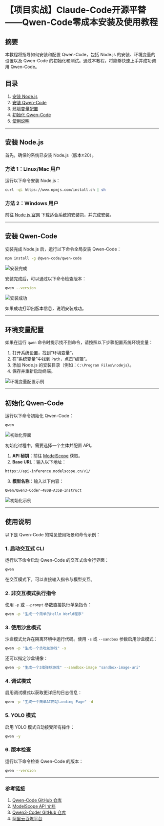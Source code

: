 # 【项目实战】Claude-Code开源平替——Qwen-Code零成本安装及使用教程

## 摘要

本教程将指导如何安装和配置 Qwen-Code，包括 Node.js 的安装、环境变量的设置以及 Qwen-Code 的初始化和测试。通过本教程，将能够快速上手并成功调用 Qwen-Code。

## 目录

1. [安装 Node.js](#安装-nodejs)
2. [安装 Qwen-Code](#安装-qwen-code)
3. [环境变量配置](#环境变量配置)
4. [初始化 Qwen-Code](#初始化-qwen-code)
5. [使用说明](#使用说明)

---

## 安装 Node.js

首先，确保的系统已安装 Node.js（版本≥20）。

### 方法 1：Linux/Mac 用户

运行以下命令安装 Node.js：

```bash
curl -qL https://www.npmjs.com/install.sh | sh
```

### 方法 2：Windows 用户

前往 [Node.js 官网](https://nodejs.org/dist/v22.17.1/node-v22.17.1-x64.msi) 下载适合系统的安装包，并完成安装。

---

## 安装 Qwen-Code

安装完成 Node.js 后，运行以下命令全局安装 Qwen-Code：

```bash
npm install -g @qwen-code/qwen-code
```

![安装完成](https://faych.notion.site/image/attachment%3Ae3a9cad1-a4c4-431e-a1ad-4bded8bc8ca7%3Aimage.png?table=block&id=23a5f3c4-a139-8023-93ed-d268f118cd22&spaceId=021ded55-a224-419c-939c-70c6888912f7&width=1010&userId=&cache=v2)

安装完成后，可以通过以下命令检查版本：

```bash
qwen --version
```

![安装成功](https://faych.notion.site/image/attachment%3Adeebef56-59ba-4cbb-ae8e-00a319185e45%3Aimage.png?table=block&id=23a5f3c4-a139-8003-9b19-c8eb9dbe3863&spaceId=021ded55-a224-419c-939c-70c6888912f7&width=1420&userId=&cache=v2)

如果成功打印出版本信息，说明安装成功。

---

## 环境变量配置

如果在运行 `qwen` 命令时提示找不到命令，请按照以下步骤配置系统环境变量：

1. 打开系统设置，找到“环境变量”。
2. 在“系统变量”中找到 `Path`，点击“编辑”。
3. 添加 Node.js 的安装目录（例如：`C:\Program Files\nodejs`）。
4. 保存并重新启动终端。

![环境变量配置示例](https://faych.notion.site/image/attachment%3Ac3f6290e-5d32-4d63-ae50-a0da7fdf4cda%3Aimage.png?table=block&id=23a5f3c4-a139-8010-a225-ecf589dcd789&spaceId=021ded55-a224-419c-939c-70c6888912f7&width=1420&userId=&cache=v2)

---

## 初始化 Qwen-Code

运行以下命令初始化 Qwen-Code：

```bash
qwen
```

![初始化界面](https://faych.notion.site/image/attachment%3A5c5bdc50-67bc-4992-9247-496b7c588548%3Aimage.png?table=block&id=23a5f3c4-a139-80b5-b382-e38b06c2e4f6&spaceId=021ded55-a224-419c-939c-70c6888912f7&width=2000&userId=&cache=v2)

初始化过程中，需要选择一个主体并配置 API。

1. **API 秘钥**：前往 [ModelScope](https://modelscope.cn/my/myaccesstoken) 获取。
2. **Base URL**：输入以下地址：

```bash
https://api-inference.modelscope.cn/v1/
```

3. **模型名称**：输入以下内容：

```bash
Qwen/Qwen3-Coder-480B-A35B-Instruct
```

![初始化示例](https://faych.notion.site/image/attachment%3A793a79f8-1338-442f-9554-22ddf630fac7%3Aimage.png?table=block&id=23a5f3c4-a139-809d-84f0-edf9ed76e7cb&spaceId=021ded55-a224-419c-939c-70c6888912f7&width=1420&userId=&cache=v2)

---

## 使用说明

以下是 Qwen-Code 的常见使用场景和命令示例：

### 1. 启动交互式 CLI

运行以下命令启动 Qwen-Code 的交互式命令行界面：

```bash
qwen
```

在交互模式下，可以直接输入指令与模型交互。

### 2. 非交互模式执行指令

使用 `-p` 或 `--prompt` 参数直接执行单条指令：

```bash
qwen -p "生成一个简单的Hello World程序"
```

### 3. 使用沙盒模式

沙盒模式允许在隔离环境中运行代码。使用 `-s` 或 `--sandbox` 参数启用沙盒模式：

```bash
qwen -p "生成一个贪吃蛇游戏" -s
```

还可以指定沙盒镜像：

```bash
qwen -p "生成一个3维弹球游戏" --sandbox-image "sandbox-image-uri"
```

### 4. 调试模式

启用调试模式以获取更详细的日志信息：

```bash
qwen -p "生成一个简单AI网站Landing Page" -d
```

### 5. YOLO 模式

启用 YOLO 模式自动接受所有操作：

```bash
qwen -y
```

### 6. 版本检查

运行以下命令检查 Qwen-Code 的版本：

```bash
qwen --version
```

---

### 参考链接

1. [Qwen-Code GitHub 仓库](https://github.com/QwenLM/qwen-code)
2. [ModelScope API 文档](https://modelscope.cn/docs/model-service/API-Inference/intro)
3. [Qwen3-Coder GitHub 仓库](https://github.com/QwenLM/Qwen3-Coder)
4. [阿里云百炼平台](https://bailian.console.aliyun.com/)
